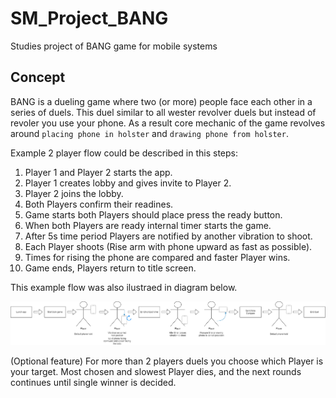 # SM_Project_BANG
Studies project of BANG game for mobile systems

## Concept

BANG is a dueling game where two (or more) people face each other in a series of duels. This duel similar to all wester revolver duels but instead of revoler you use your phone. As a result core mechanic of the game revolves around `placing phone in holster` and `drawing phone from holster`. 

Example 2 player flow could be described in this steps:

1. Player 1 and Player 2 starts the app.
2. Player 1 creates lobby and gives invite to Player 2.
3. Player 2 joins the lobby.
4. Both Players confirm their readines.
5. Game starts both Players should place press the ready button.
6. When both Players are ready internal timer starts the game.
7. After 5s time period Players are notified by another vibration to shoot.
8. Each Player shoots (Rise arm with phone upward as fast as possible).
9. Times for rising the phone are compared and faster Player wins.
10. Game ends, Players return to title screen.

This example flow was also ilustraed in diagram below.

![concept](docs/img/concept.png)

(Optional feature) For more than 2 players duels you choose which Player is your target. Most chosen and slowest Player dies, and the next rounds continues until single winner is decided.
